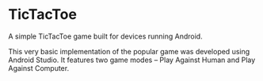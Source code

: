 # TicTacToe
A simple TicTacToe game built for devices running Android.

This very basic implementation of the popular game was developed using Android Studio. It features two game modes – Play Against Human and Play Against Computer. 


